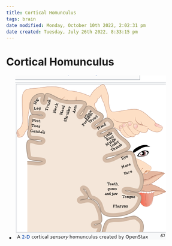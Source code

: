 ```yaml
---
title: Cortical Homunculus
tags: brain
date modified: Monday, October 10th 2022, 2:02:31 pm
date created: Tuesday, July 26th 2022, 8:33:15 pm
---
```


# Cortical Homunculus
- ![im](images/Pasted%20image%2020220509154234.png)

